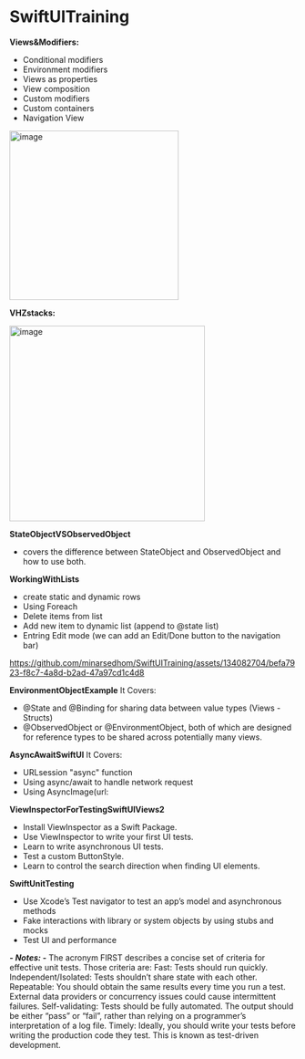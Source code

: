 # SwiftUITraining

**Views&Modifiers:**
- Conditional modifiers
- Environment modifiers
- Views as properties
- View composition
- Custom modifiers
- Custom containers
- Navigation View
<img width="297" alt="image" src="https://github.com/minarsedhom/SwiftUITraining/assets/134082704/f3261cb6-feb6-4b5e-a020-92777ad177bf">


**VHZstacks:**

<img width="343" alt="image" src="https://github.com/minarsedhom/SwiftUITraining/assets/134082704/99585eca-1509-4159-8f17-51db50a16c2c">

**StateObjectVSObservedObject**
- covers the difference between StateObject and ObservedObject and how to use both.

**WorkingWithLists**
- create static and dynamic rows
- Using Foreach
- Delete items from list
- Add new item to dynamic list (append to @state list)
- Entring Edit mode (we can add an Edit/Done button to the navigation bar)

https://github.com/minarsedhom/SwiftUITraining/assets/134082704/befa7923-f8c7-4a8d-b2ad-47a97cd1c4d8

**EnvironmentObjectExample**
It Covers:
- @State and @Binding for sharing data between value types (Views - Structs)
- @ObservedObject or @EnvironmentObject, both of which are designed for reference types to be shared across potentially many views.

**AsyncAwaitSwiftUI**
It Covers:
- URLsession "async" function
- Using async/await to handle network request
- Using AsyncImage(url:


**ViewInspectorForTestingSwiftUIViews2**
- Install ViewInspector as a Swift Package.
- Use ViewInspector to write your first UI tests.
- Learn to write asynchronous UI tests.
- Test a custom ButtonStyle.
- Learn to control the search direction when finding UI elements.


**SwiftUnitTesting**
- Use Xcode’s Test navigator to test an app’s model and asynchronous methods
- Fake interactions with library or system objects by using stubs and mocks
- Test UI and performance

**- *Notes:* -**
The acronym FIRST describes a concise set of criteria for effective unit tests. Those criteria are:
Fast: Tests should run quickly.
Independent/Isolated: Tests shouldn’t share state with each other.
Repeatable: You should obtain the same results every time you run a test. External data providers or concurrency issues could cause intermittent failures.
Self-validating: Tests should be fully automated. The output should be either “pass” or “fail”, rather than relying on a programmer’s interpretation of a log file.
Timely: Ideally, you should write your tests before writing the production code they test. This is known as test-driven development.
